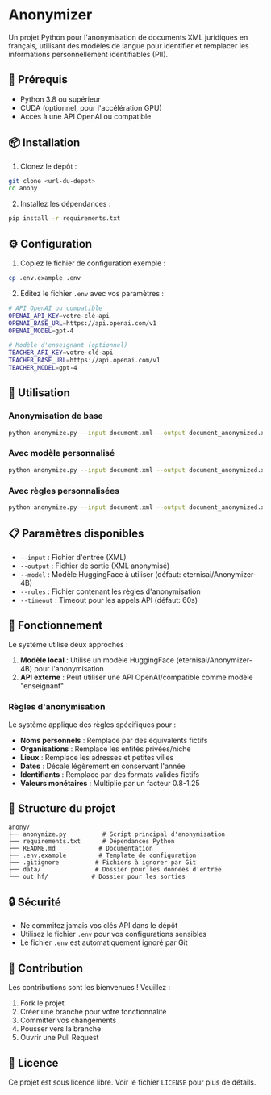 # Anonymizer 

Un projet Python pour l'anonymisation de documents XML juridiques en français, utilisant des modèles de langue pour identifier et remplacer les informations personnellement identifiables (PII).

## 🔧 Prérequis

- Python 3.8 ou supérieur
- CUDA (optionnel, pour l'accélération GPU)
- Accès à une API OpenAI ou compatible

## 📦 Installation

1. Clonez le dépôt :
```bash
git clone <url-du-depot>
cd anony
```

2. Installez les dépendances :
```bash
pip install -r requirements.txt
```

## ⚙️ Configuration

1. Copiez le fichier de configuration exemple :
```bash
cp .env.example .env
```

2. Éditez le fichier `.env` avec vos paramètres :
```bash
# API OpenAI ou compatible
OPENAI_API_KEY=votre-clé-api
OPENAI_BASE_URL=https://api.openai.com/v1
OPENAI_MODEL=gpt-4

# Modèle d'enseignant (optionnel)
TEACHER_API_KEY=votre-clé-api
TEACHER_BASE_URL=https://api.openai.com/v1
TEACHER_MODEL=gpt-4
```

## 🚀 Utilisation

### Anonymisation de base

```bash
python anonymize.py --input document.xml --output document_anonymized.xml
```

### Avec modèle personnalisé

```bash
python anonymize.py --input document.xml --output document_anonymized.xml --model eternisai/Anonymizer-4B
```

### Avec règles personnalisées

```bash
python anonymize.py --input document.xml --output document_anonymized.xml --rules mes_regles.txt
```

## 📋 Paramètres disponibles

- `--input` : Fichier d'entrée (XML)
- `--output` : Fichier de sortie (XML anonymisé)
- `--model` : Modèle HuggingFace à utiliser (défaut: eternisai/Anonymizer-4B)
- `--rules` : Fichier contenant les règles d'anonymisation
- `--timeout` : Timeout pour les appels API (défaut: 60s)

## 🧠 Fonctionnement

Le système utilise deux approches :

1. **Modèle local** : Utilise un modèle HuggingFace (eternisai/Anonymizer-4B) pour l'anonymisation
2. **API externe** : Peut utiliser une API OpenAI/compatible comme modèle "enseignant"

### Règles d'anonymisation

Le système applique des règles spécifiques pour :
- **Noms personnels** : Remplace par des équivalents fictifs
- **Organisations** : Remplace les entités privées/niche
- **Lieux** : Remplace les adresses et petites villes
- **Dates** : Décale légèrement en conservant l'année
- **Identifiants** : Remplace par des formats valides fictifs
- **Valeurs monétaires** : Multiplie par un facteur 0.8-1.25

## 📁 Structure du projet

```
anony/
├── anonymize.py          # Script principal d'anonymisation
├── requirements.txt      # Dépendances Python
├── README.md            # Documentation
├── .env.example         # Template de configuration
├── .gitignore          # Fichiers à ignorer par Git
├── data/               # Dossier pour les données d'entrée
└── out_hf/            # Dossier pour les sorties
```

## 🔒 Sécurité

- Ne commitez jamais vos clés API dans le dépôt
- Utilisez le fichier `.env` pour vos configurations sensibles
- Le fichier `.env` est automatiquement ignoré par Git

## 🤝 Contribution

Les contributions sont les bienvenues ! Veuillez :

1. Fork le projet
2. Créer une branche pour votre fonctionnalité
3. Committer vos changements
4. Pousser vers la branche
5. Ouvrir une Pull Request

## 📄 Licence

Ce projet est sous licence libre. Voir le fichier `LICENSE` pour plus de détails.